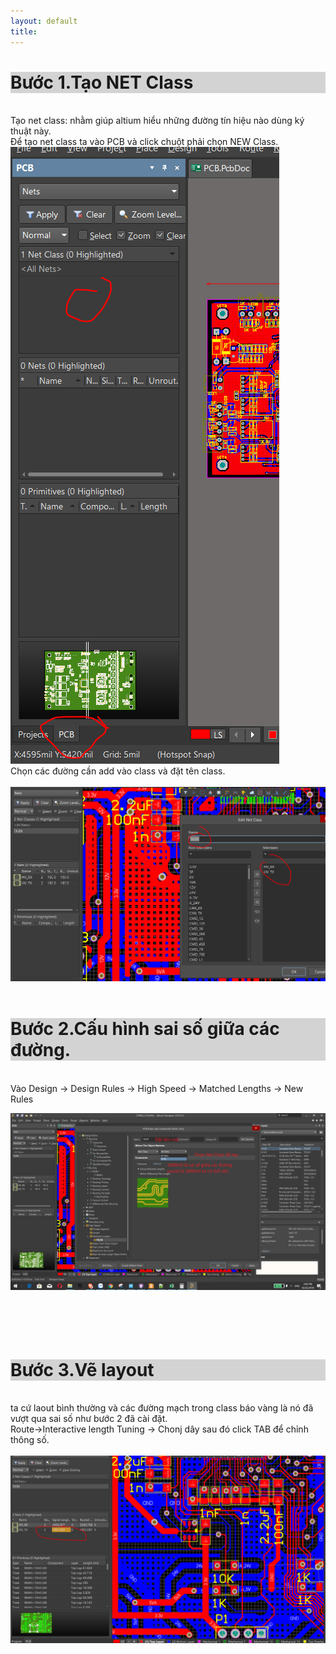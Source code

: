 ```yaml
---
layout: default
title: 
---
```

<h1 style="background-color:LightGray;">Bước 1.Tạo NET Class</h1> <br>  
Tạo net class: nhằm giúp altium hiểu những đường tín hiệu nào dùng ký thuật này.  <br>   
Để tạo net class ta vào PCB và click chuột phải chọn NEW Class.<br>   
<img src="/docs/Picture/Altium/HSP_LEN1.PNG" alt="1" > <br>   
Chọn các đường cần add vào class và đặt tên class.  <br>   
<br>   
<img src="/docs/Picture/Altium/HSP_LEN2.PNG" alt="2" > 
<br><br>   
<h1 style="background-color:LightGray;">Bước 2.Cấu hình sai số giữa các đường. </h1> <br>   
Vào Design -> Design Rules -> High Speed -> Matched Lengths -> New Rules  
<br>   

<img src="/docs/Picture/Altium/HSP_LEN3.PNG" alt="3" > <br>   
<br>   
<br>   
<h1 style="background-color:LightGray;">Bước 3.Vẽ layout </h1>   <br>   
ta cứ laout bình thường và các đường mạch trong class báo vàng là nó đã vượt qua sai số như bước 2 đã cài đặt. <br>    
Route->Interactive length Tuning -> Chonj dây sau đó click TAB để chỉnh thông số.  <br>   
<br>   
<img src="/docs/Picture/Altium/HSP_LEN4.PNG" alt="4" >   <br>   